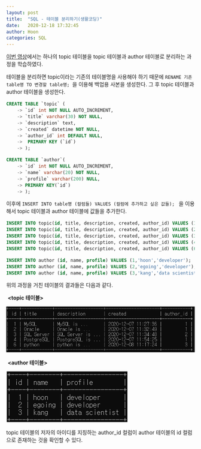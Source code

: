 ```yaml
---
layout: post
title:  "SQL - 테이블 분리하기(생활코딩)"
date:   2020-12-18 17:32:45
author: Hoon
categories: SQL
---
```


[이번 영상](https://opentutorials.org/course/3161/19521)에서는 하나의 topic 테이블을 topic 테이블과 author 테이블로 분리하는 과정을 학습하였다.

테이블을 분리하면 topic이라는 기존의 테이블명을 사용해야 하기 때문에 `RENAME 기존 table명 TO 변경할 table명; `을 이용해 백업용 사본을 생성한다.  그 후 topic 테이블과 author 테이블을 생성한다.

~~~sql
CREATE TABLE `topic` (
    -> `id` int NOT NULL AUTO_INCREMENT,
    -> `title` varchar(30) NOT NULL,
    -> `description` text,
    -> `created` datetime NOT NULL,
    -> `author_id` int DEFAULT NULL,
    ->  PRIMARY KEY (`id`)
    -> );
~~~

~~~sql
CREATE TABLE `author`(
    -> `id` int NOT NULL AUTO_INCREMENT,
    -> `name` varchar(20) NOT NULL,
    -> `profile` varchar(200) NULL,
    -> PRIMARY KEY(`id`)
    -> );
~~~

이후에 `INSERT INTO table명 (컬럼들) VALUES (컬럼에 추가하고 싶은 값들); ` 을 이용해서 topic 테이블과 author 테이블에 값들을 추가한다.

~~~sql
INSERT INTO topic(id, title, description, created, author_id) VALUES (1, 'MySQL', 'MySQL is ...', '2020-12-07 11:27:36', 1);
INSERT INTO topic(id, title, description, created, author_id) VALUES (2, 'Oracle', 'Oracle is ...', '2020-12-07 11:32:49', 1);
INSERT INTO topic(id, title, description, created, author_id) VALUES (3, 'SQL Server', 'SQL Server is ...', '2020-12-07 11:34:48', 2);
INSERT INTO topic(id, title, description, created, author_id) VALUES (4, 'PostgreSQL', 'PostgreSQL is ...', '2020-12-07 11:54:25', 1);
INSERT INTO topic(id, title, description, created, author_id) VALUES (6, 'python', 'python is ...', '2020-12-08 11:17:24', 3);
~~~

~~~sql
INSERT INTO author (id, name, profile) VALUES (1,'hoon','developer');
INSERT INTO author (id, name, profile) VALUES (2,'egoing','developer');
INSERT INTO author (id, name, profile) VALUES (3,'kang','data scientist');
~~~

위의 과정을 거친 테이블의 결과들은 다음과 같다.

​                                                                       **<topic 테이블>**

![topic_table.PNG](https://github.com/hoon-923/hoon-923.github.io/blob/master/_images/topic_table.PNG?raw=true)



​                                                                          **<author 테이블>**

![author_table.PNG](https://github.com/hoon-923/hoon-923.github.io/blob/master/_images/author_table.PNG?raw=true)



topic 테이블의 저자의 아이디를 지칭하는 author_id 컬럼이 author 테이블의 id 컬럼으로 존재하는 것을 확인할 수 있다.
